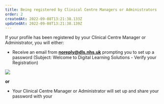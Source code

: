 ```yaml
---
title: Being registered by Clinical Centre Managers or Administrators​
order: 2
createdAt: 2022-09-08T13:21:38.133Z
updatedAt: 2022-09-08T13:21:38.139Z
---
```

If your profile has been registered by your Clinical Centre Manager or Administrator, you will either:

* Receive an email from **noreply@dls.nhs.uk** prompting you to set up a password (Subject: Welcome to Digital Learning Solutions - Verify your Registration) 

![](/img/being-registered_1.png)

**or**

* Your Clinical Centre Manager or Administrator will set up and share your password with your